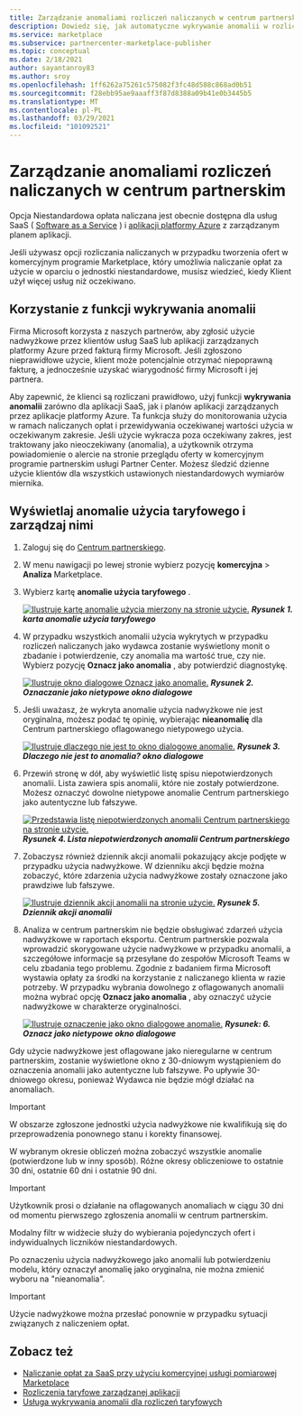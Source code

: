 ```yaml
---
title: Zarządzanie anomaliami rozliczeń naliczanych w centrum partnerskim | Portal Azure Marketplace
description: Dowiedz się, jak automatyczne wykrywanie anomalii w rozliczeniach taryfowych pomaga zapewnić, że klienci są rozliczani prawidłowo w przypadku taryfowych zastosowań oferowanych przez komercyjne oferty rynkowe.
ms.service: marketplace
ms.subservice: partnercenter-marketplace-publisher
ms.topic: conceptual
ms.date: 2/18/2021
author: sayantanroy83
ms.author: sroy
ms.openlocfilehash: 1ff6262a75261c575082f3fc48d588c868ad0b51
ms.sourcegitcommit: f28ebb95ae9aaaff3f87d8388a09b41e0b3445b5
ms.translationtype: MT
ms.contentlocale: pl-PL
ms.lasthandoff: 03/29/2021
ms.locfileid: "101092521"
---
```

# <a name="manage-metered-billing-anomalies-in-partner-center"></a>Zarządzanie anomaliami rozliczeń naliczanych w centrum partnerskim

Opcja Niestandardowa opłata naliczana jest obecnie dostępna dla usług SaaS ( [Software as a Service](plan-saas-offer.md) ) i [aplikacji platformy Azure](plan-azure-application-offer.md#types-of-plans) z zarządzanym planem aplikacji.

Jeśli używasz opcji rozliczania naliczanych w przypadku tworzenia ofert w komercyjnym programie Marketplace, który umożliwia naliczanie opłat za użycie w oparciu o jednostki niestandardowe, musisz wiedzieć, kiedy Klient użył więcej usług niż oczekiwano.

## <a name="use-the-anomaly-detection-feature"></a>Korzystanie z funkcji wykrywania anomalii

Firma Microsoft korzysta z naszych partnerów, aby zgłosić użycie nadwyżkowe przez klientów usług SaaS lub aplikacji zarządzanych platformy Azure przed fakturą firmy Microsoft. Jeśli zgłoszono nieprawidłowe użycie, klient może potencjalnie otrzymać niepoprawną fakturę, a jednocześnie uzyskać wiarygodność firmy Microsoft i jej partnera.

Aby zapewnić, że klienci są rozliczani prawidłowo, użyj funkcji **wykrywania anomalii** zarówno dla aplikacji SaaS, jak i planów aplikacji zarządzanych przez aplikacje platformy Azure. Ta funkcja służy do monitorowania użycia w ramach naliczanych opłat i przewidywania oczekiwanej wartości użycia w oczekiwanym zakresie. Jeśli użycie wykracza poza oczekiwany zakres, jest traktowany jako nieoczekiwany (anomalia), a użytkownik otrzyma powiadomienie o alercie na stronie przeglądu oferty w komercyjnym programie partnerskim usługi Partner Center. Możesz śledzić dzienne użycie klientów dla wszystkich ustawionych niestandardowych wymiarów miernika.

## <a name="view-and-manage-metered-usage-anomalies"></a>Wyświetlaj anomalie użycia taryfowego i zarządzaj nimi

1. Zaloguj się do [Centrum partnerskiego](https://partner.microsoft.com/dashboard/home).
1. W menu nawigacji po lewej stronie wybierz pozycję **komercyjna**  >  **Analiza** Marketplace.
1. Wybierz kartę **anomalie użycia taryfowego** .

    [![Ilustruje kartę anomalie użycia mierzony na stronie użycie.](./media/anomaly-detection/metered-usage-anomalies.png)](./media/anomaly-detection/metered-usage-anomalies.png#lightbox)
    ***Rysunek 1. karta anomalie użycia taryfowego***

1. W przypadku wszystkich anomalii użycia wykrytych w przypadku rozliczeń naliczanych jako wydawca zostanie wyświetlony monit o zbadanie i potwierdzenie, czy anomalia ma wartość true, czy nie. Wybierz pozycję **Oznacz jako anomalia** , aby potwierdzić diagnostykę.

     [![Ilustruje okno dialogowe Oznacz jako anomalie.](./media/anomaly-detection/mark-as-anomaly.png)](./media/anomaly-detection/mark-as-anomaly.png#lightbox)
    ***Rysunek 2. Oznaczanie jako nietypowe okno dialogowe***

1. Jeśli uważasz, że wykryta anomalie użycia nadwyżkowe nie jest oryginalna, możesz podać tę opinię, wybierając **nieanomalię** dla Centrum partnerskiego oflagowanego nietypowego użycia.

    [![Ilustruje dlaczego nie jest to okno dialogowe anomalie.](./media/anomaly-detection/why-is-it-not-an-anomaly.png)](./media/anomaly-detection/why-is-it-not-an-anomaly.png#lightbox)
    ***Rysunek 3. Dlaczego nie jest to anomalia? okno dialogowe***

1. Przewiń stronę w dół, aby wyświetlić listę spisu niepotwierdzonych anomalii. Lista zawiera spis anomalii, które nie zostały potwierdzone. Możesz oznaczyć dowolne nietypowe anomalie Centrum partnerskiego jako autentyczne lub fałszywe.

   [![Przedstawia listę niepotwierdzonych anomalii Centrum partnerskiego na stronie użycie.](./media/anomaly-detection/unacknowledged-anomalies.png)](./media/anomaly-detection/unacknowledged-anomalies.png#lightbox)
    ***Rysunek 4. Lista niepotwierdzonych anomalii Centrum partnerskiego***

1. Zobaczysz również dziennik akcji anomalii pokazujący akcje podjęte w przypadku użycia nadwyżkowe. W dzienniku akcji będzie można zobaczyć, które zdarzenia użycia nadwyżkowe zostały oznaczone jako prawdziwe lub fałszywe.

   [ ![ Ilustruje dziennik akcji anomalii na stronie użycie.](./media/anomaly-detection/anomaly-action-log.png)](./media/anomaly-detection/anomaly-action-log.png#lightbox) 
    ***Rysunek 5. Dziennik akcji anomalii***

1. Analiza w centrum partnerskim nie będzie obsługiwać zdarzeń użycia nadwyżkowe w raportach eksportu. Centrum partnerskie pozwala wprowadzić skorygowane użycie nadwyżkowe w przypadku anomalii, a szczegółowe informacje są przesyłane do zespołów Microsoft Teams w celu zbadania tego problemu. Zgodnie z badaniem firma Microsoft wystawia opłaty za środki na korzystanie z naliczanego klienta w razie potrzeby. W przypadku wybrania dowolnego z oflagowanych anomalii można wybrać opcję **Oznacz jako anomalia** , aby oznaczyć użycie nadwyżkowe w charakterze oryginalności.

   [ ![ Ilustruje oznaczenie jako okno dialogowe anomalie.](./media/anomaly-detection/new-reported-usage.png)](./media/anomaly-detection/new-reported-usage.png#lightbox) 
    ***Rysunek: 6. Oznacz jako nietypowe okno dialogowe***

Gdy użycie nadwyżkowe jest oflagowane jako nieregularne w centrum partnerskim, zostanie wyświetlone okno z 30-dniowym wystąpieniem do oznaczenia anomalii jako autentyczne lub fałszywe. Po upływie 30-dniowego okresu, ponieważ Wydawca nie będzie mógł działać na anomaliach.

> [!IMPORTANT]
> W obszarze zgłoszone jednostki użycia nadwyżkowe nie kwalifikują się do przeprowadzenia ponownego stanu i korekty finansowej.

W wybranym okresie obliczeń można zobaczyć wszystkie anomalie (potwierdzone lub w inny sposób). Różne okresy obliczeniowe to ostatnie 30 dni, ostatnie 60 dni i ostatnie 90 dni.

> [!IMPORTANT]
> Użytkownik prosi o działanie na oflagowanych anomaliach w ciągu 30 dni od momentu pierwszego zgłoszenia anomalii w centrum partnerskim.

Modalny filtr w widżecie służy do wybierania pojedynczych ofert i indywidualnych liczników niestandardowych.

Po oznaczeniu użycia nadwyżkowego jako anomalii lub potwierdzeniu modelu, który oznaczył anomalię jako oryginalna, nie można zmienić wyboru na "nieanomalia".

> [!IMPORTANT]
> Użycie nadwyżkowe można przesłać ponownie w przypadku sytuacji związanych z naliczeniem opłat.

## <a name="see-also"></a>Zobacz też
- [Naliczanie opłat za SaaS przy użyciu komercyjnej usługi pomiarowej Marketplace](./partner-center-portal/saas-metered-billing.md)
- [Rozliczenia taryfowe zarządzanej aplikacji](./partner-center-portal/azure-app-metered-billing.md)
- [Usługa wykrywania anomalii dla rozliczeń taryfowych](./partner-center-portal/anomaly-detection-service-for-metered-billing.md)
